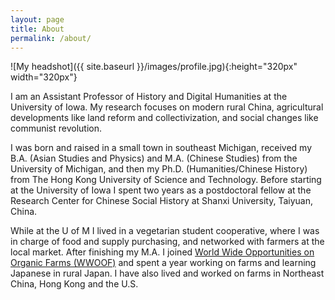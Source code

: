 ```yaml
---
layout: page
title: About
permalink: /about/
---
```


![My headshot]({{ site.baseurl }}/images/profile.jpg){:height="320px" width="320px"}

I am an Assistant Professor of History and Digital Humanities at the University of Iowa. My research focuses on modern rural China, agricultural developments like land reform and collectivization, and social changes like communist revolution.

I was born and raised in a small town in southeast Michigan, received my B.A. (Asian Studies and Physics) and M.A. (Chinese Studies) from the University of Michigan, and then my Ph.D. (Humanities/Chinese History) from The Hong Kong University of Science and Technology. Before starting at the University of Iowa I spent two years as a postdoctoral fellow at the Research Center for Chinese Social History at Shanxi University, Taiyuan, China.

While at the U of M I lived in a vegetarian student cooperative, where I was in charge of food and supply purchasing, and networked with farmers at the local market. After finishing my M.A. I joined [World Wide Opportunities on Organic Farms (WWOOF)][1] and spent a year working on farms and learning Japanese in rural Japan. I have also lived and worked on farms in Northeast China, Hong Kong and the U.S.

[1]:http://www.wwoof.net/
